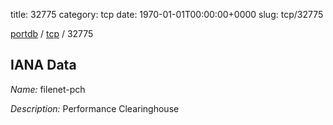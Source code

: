 title: 32775
category: tcp
date: 1970-01-01T00:00:00+0000
slug: tcp/32775

[portdb](/) / [tcp](/category/tcp.html) / 32775


## IANA Data

_Name:_ filenet-pch

_Description:_ Performance Clearinghouse

